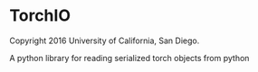# TorchIO

Copyright 2016 University of California, San Diego.

A python library for reading serialized torch objects from python





